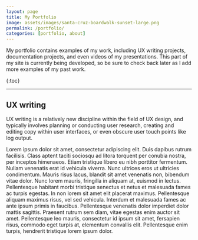 ```yaml
---
layout: page
title: My Portfolio
image: assets/images/santa-cruz-boardwalk-sunset-large.png
permalink: /portfolio/
categories: [portfolio, about]
---
```


<p>My portfolio contains examples of my work, including UX writing projects, documentation projects, and even videos of my presentations. This part of my site is currently being developed, so be sure to check back later as I add more examples of my past work.</p>
{:toc}

<hr class="major" />

<h2>UX writing</h2>
<p>UX writing is a relatively new discipline within the field of UX design, and typically involves planning or conducting user research, creating and editing copy within user interfaces, or even obscure user touch points like log output.</p>
<p>Lorem ipsum dolor sit amet, consectetur adipiscing elit. Duis dapibus rutrum facilisis. Class aptent taciti sociosqu ad litora torquent per conubia nostra, per inceptos himenaeos. Etiam tristique libero eu nibh porttitor fermentum. Nullam venenatis erat id vehicula viverra. Nunc ultrices eros ut ultricies condimentum. Mauris risus lacus, blandit sit amet venenatis non, bibendum vitae dolor. Nunc lorem mauris, fringilla in aliquam at, euismod in lectus. Pellentesque habitant morbi tristique senectus et netus et malesuada fames ac turpis egestas. In non lorem sit amet elit placerat maximus. Pellentesque aliquam maximus risus, vel sed vehicula. Interdum et malesuada fames ac ante ipsum primis in faucibus. Pellentesque venenatis dolor imperdiet dolor mattis sagittis. Praesent rutrum sem diam, vitae egestas enim auctor sit amet. Pellentesque leo mauris, consectetur id ipsum sit amet, fersapien risus, commodo eget turpis at, elementum convallis elit. Pellentesque enim turpis, hendrerit tristique lorem ipsum dolor.</p>

